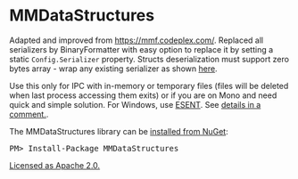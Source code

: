 MMDataStructures
==================

Adapted and improved from https://mmf.codeplex.com/. Replaced all serializers 
by BinaryFormatter with easy option to replace it by setting a static `Config.Serializer`
 property. Structs deserialization must support zero bytes array - wrap any existing 
serializer as shown [here](https://github.com/buybackoff/MMDataStructures/blob/master/MMDataStructures/Serializer.cs).


Use this only for IPC with in-memory or temporary files (files will be deleted when last process 
accessing them exits) or if you are on Mono and need quick and simple solution. For Windows, use
[ESENT](http://managedesent.codeplex.com/). See [details in a comment.](https://github.com/buybackoff/MMDataStructures/issues/6#issuecomment-65485369).


<div class="row">
  <div class="span1"></div>
  <div class="span6">
    <div class="well well-small" id="nuget">
      The MMDataStructures library can be <a href="https://nuget.org/packages/MMDataStructures">installed from NuGet</a>:
      <pre>PM> Install-Package MMDataStructures</pre>
    </div>
  </div>
  <div class="span1"></div>
</div>



[Licensed as Apache 2.0.](https://github.com/buybackoff/MMDataStructures/blob/master/LICENSE.md)